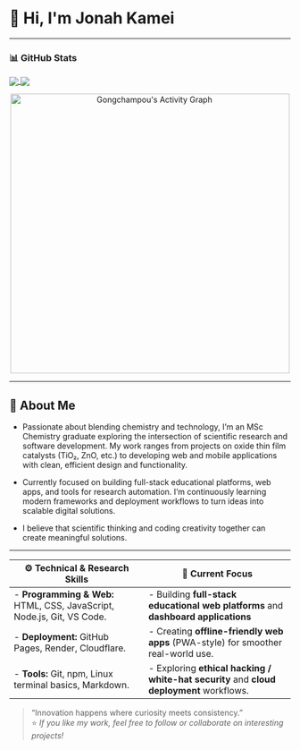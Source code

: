 # 👋 Hi, I'm Jonah Kamei  
---
### 📊 GitHub Stats
<a href="">
      <img align="center" src="https://github-readme-stats-sigma-five.vercel.app/api?username=Gongchampou&Bgstatic&show_icons=true&include_all_commits=true&count_private=true&theme=react&line_height=40" />
    </a>


<a href="">
      <img align="center" src="https://github-readme-stats.vercel.app/api/top-langs/?username=Gongchampou&Bgstatic&theme=react&line_height=40&hide=css"/>
    </a>
<p align="center">
  <img src="https://github-readme-activity-graph.vercel.app/graph?username=Gongchampou&theme=radical&hide_border=true" alt="Gongchampou's Activity Graph" width="500px"/>
</p>


---

## 🔹 About Me  
- Passionate about blending chemistry and technology, I’m an MSc Chemistry graduate exploring the intersection of scientific research and software development. My work ranges from projects on oxide thin film catalysts (TiO₂, ZnO, etc.) to developing web and mobile applications with clean, efficient design and functionality.

- Currently focused on building full-stack educational platforms, web apps, and tools for research automation. I’m continuously learning modern frameworks and deployment workflows to turn ideas into scalable digital solutions.
- I believe that scientific thinking and coding creativity together can create meaningful solutions.  
---  
|⚙️ Technical & Research Skills|🚀 Current Focus|
|-----------------------|----------------------------------|
|- **Programming & Web:** HTML, CSS, JavaScript, Node.js, Git, VS Code.  | - Building **full-stack educational web platforms** and **dashboard applications**   |
|- **Deployment:** GitHub Pages, Render, Cloudflare.  |  - Creating **offline-friendly web apps** (PWA-style) for smoother real-world use.    |
|- **Tools:** Git, npm, Linux terminal basics, Markdown.  | - Exploring **ethical hacking / white-hat security** and **cloud deployment** workflows.  |


> “Innovation happens where curiosity meets consistency.”  
⭐️ *If you like my work, feel free to follow or collaborate on interesting projects!*
